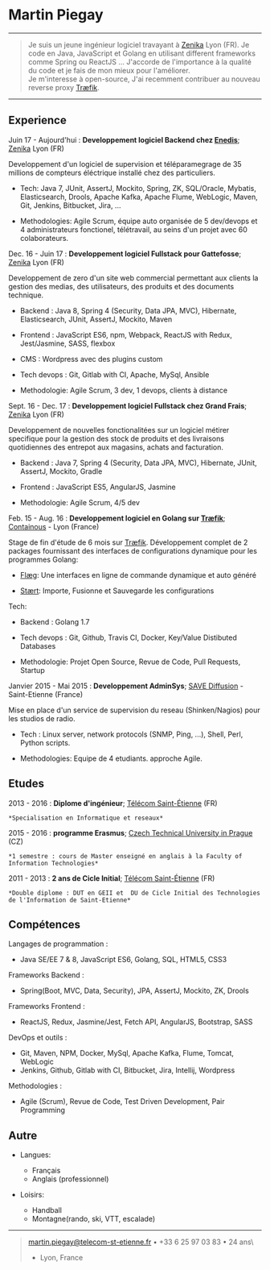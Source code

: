 Martin Piegay
============

----

>  Je suis un jeune ingénieur logiciel travayant à [Zenika](https://www.zenika.com/) Lyon (FR).
>  Je code en Java, JavaScript et Golang en utilisant different frameworks comme Spring ou ReactJS ...
>  J'accorde de l'importance à la qualité du code et je fais de mon mieux pour l'améliorer.\
>  Je m'interesse à open-source, J'ai recemment contribuer au nouveau reverse proxy [Træfik](https://traefik.io/).

----

Experience
----------
Juin 17 - Aujourd'hui
:   **Developpement logiciel Backend chez [Enedis](http://www.enedis.fr/compteur-communicant)**; [Zenika](https://www.zenika.com/) Lyon (FR)

Developpement d'un logiciel de supervision et téléparamegrage de 35 millions de compteurs éléctrique installé chez des particuliers.

* Tech: Java 7, JUnit, AssertJ, Mockito, Spring, ZK, SQL/Oracle, Mybatis, Elasticsearch, Drools, Apache Kafka, Apache Flume, WebLogic, Maven, Git, Jenkins, Bitbucket, Jira, ...

* Methodologies: Agile Scrum, équipe auto organisée de 5 dev/devops et 4 administrateurs fonctionel, télétravail, au seins d'un projet avec 60 colaborateurs.

Dec. 16 - Juin 17
:   **Developpement logiciel Fullstack pour Gattefosse**; [Zenika](https://www.zenika.com/) Lyon (FR)

Developpement de zero d'un site web commercial permettant aux clients la gestion des medias, des utilisateurs, des produits et des documents technique.

* Backend : Java 8, Spring 4 (Security, Data JPA, MVC), Hibernate, Elasticsearch, JUnit, AssertJ, Mockito, Maven

* Frontend : JavaScript ES6, npm, Webpack, ReactJS with Redux, Jest/Jasmine, SASS, flexbox

* CMS : Wordpress avec des plugins custom

* Tech devops : Git, Gitlab with CI, Apache, MySql, Ansible

* Methodologie: Agile Scrum, 3 dev, 1 devops, clients à distance

Sept. 16 - Dec. 17
:   **Developpement logiciel Fullstack chez Grand Frais**; [Zenika](https://www.zenika.com/) Lyon (FR)

Developpement de nouvelles fonctionalitées sur un logiciel métirer specifique pour la gestion des stock de produits et des livraisons quotidiennes des entrepot aux magasins, achats and facturation.

* Backend : Java 7, Spring 4 (Security, Data JPA, MVC), Hibernate, JUnit, AssertJ, Mockito, Gradle

* Frontend : JavaScript ES5, AngularJS, Jasmine

* Methodologie: Agile Scrum, 4/5 dev

Feb. 15 - Aug. 16
:   **Developpement logiciel en Golang sur [Træfik](https://traefik.io/)**; [Containous](https://containo.us/) - Lyon (France)

Stage de fin d'étude de 6 mois sur [Træfik](https://traefik.io/). Développement complet de 2 packages fournissant des interfaces de configurations dynamique pour les programmes Golang:

* [Flæg](https://github.com/containous/flaeg): Une interfaces en ligne de commande dynamique et auto généré

* [Stært](https://github.com/containous/staert): Importe, Fusionne et Sauvegarde les configurations

Tech:

* Backend : Golang 1.7

* Tech devops : Git, Github, Travis CI, Docker, Key/Value Distibuted Databases

* Methodologie: Projet Open Source, Revue de Code, Pull Requests, Startup

Janvier 2015 - Mai 2015
:   **Developpement AdminSys**; [SAVE Diffusion](http://www.savediffusion.fr/) - Saint-Etienne (France)

Mise en place d'un service de supervision du reseau (Shinken/Nagios) pour les studios de radio.

* Tech : Linux server, network protocols (SNMP, Ping, ...), Shell, Perl, Python scripts.

* Methodologies: Equipe de 4 etudiants. approche Agile.

Etudes
---------

2013 - 2016
:   **Diplome d'ingénieur**; [Télécom Saint-Étienne](https://www.telecom-st-etienne.fr/) (FR)

    *Specialisation en Informatique et reseaux*

2015 - 2016
:   **programme Erasmus**; [Czech Technical University in
    Prague](https://www.cvut.cz/en) (CZ)

    *1 semestre : cours de Master enseigné en anglais à la Faculty of Information Technologies*

2011 - 2013
:   **2 ans de Cicle Initial**; [Télécom Saint-Étienne](https://www.telecom-st-etienne.fr/) (FR)

    *Double diplome : DUT en GEII et  DU de Cicle Initial des Technologies de l'Information de Saint-Etienne*

Compétences
--------------------

Langages de programmation
:   
* Java SE/EE 7 & 8, JavaScript ES6, Golang, SQL, HTML5, CSS3

Frameworks Backend
:   
* Spring(Boot, MVC, Data, Security), JPA, AssertJ, Mockito, ZK, Drools

Frameworks Frontend
:   
* ReactJS, Redux, Jasmine/Jest, Fetch API, AngularJS, Bootstrap, SASS

DevOps et outils
:   
* Git, Maven, NPM, Docker, MySql, Apache Kafka, Flume, Tomcat, WebLogic
* Jenkins, Github, Gitlab with CI, Bitbucket, Jira, Intellij, Wordpress

Methodologies
:   
* Agile (Scrum), Revue de Code, Test Driven Development, Pair Programming

Autre
----------------------------------------

* Langues:

     * Français
     * Anglais (professionnel)

* Loisirs:
     * Handball
     * Montagne(rando, ski, VTT, escalade)

----

> <martin.piegay@telecom-st-etienne.fr> • +33 6 25 97 03 83 • 24 ans\
> - Lyon, France
